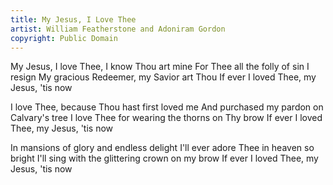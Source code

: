 ```yaml
---
title: My Jesus, I Love Thee
artist: William Featherstone and Adoniram Gordon
copyright: Public Domain
---
```


My Jesus, I love Thee, I know Thou art mine
For Thee all the folly of sin I resign
My gracious Redeemer, my Savior art Thou
If ever I loved Thee, my Jesus, 'tis now

I love Thee, because Thou hast first loved me
And purchased my pardon on Calvary's tree
I love Thee for wearing the thorns on Thy brow
If ever I loved Thee, my Jesus, 'tis now

In mansions of glory and endless delight
I'll ever adore Thee in heaven so bright
I'll sing with the glittering crown on my brow
If ever I loved Thee, my Jesus, 'tis now
